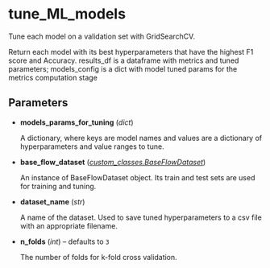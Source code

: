 # tune_ML_models

Tune each model on a validation set with GridSearchCV.

Return each model with its best hyperparameters that have the highest F1 score and Accuracy.  results_df is a dataframe with metrics and tuned parameters;  models_config is a dict with model tuned params for the metrics computation stage

## Parameters

- **models_params_for_tuning** (*dict*)

    A dictionary, where keys are model names and values are a dictionary of hyperparameters and value ranges to tune.

- **base_flow_dataset** (*[custom_classes.BaseFlowDataset](../../custom_classes/BaseFlowDataset)*)

    An instance of BaseFlowDataset object. Its train and test sets are used for training and tuning.

- **dataset_name** (*str*)

    A name of the dataset. Used to save tuned hyperparameters to a csv file with an appropriate filename.

- **n_folds** (*int*) – defaults to `3`

    The number of folds for k-fold cross validation.




